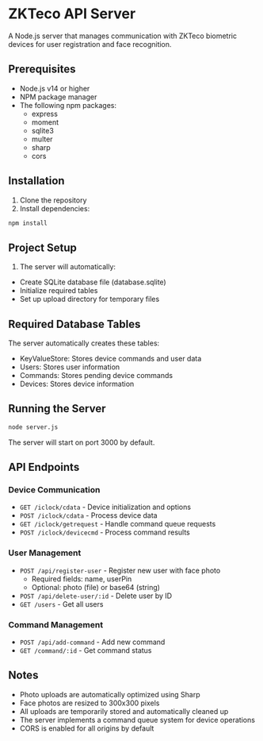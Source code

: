 # ZKTeco API Server

A Node.js server that manages communication with ZKTeco biometric devices for user registration and face recognition.

## Prerequisites

- Node.js v14 or higher
- NPM package manager
- The following npm packages:
  - express
  - moment
  - sqlite3
  - multer
  - sharp
  - cors

## Installation

1. Clone the repository
2. Install dependencies:

```sh
npm install
```

## Project Setup

1. The server will automatically:

- Create SQLite database file (database.sqlite)
- Initialize required tables
- Set up upload directory for temporary files

## Required Database Tables

The server automatically creates these tables:

- KeyValueStore: Stores device commands and user data
- Users: Stores user information
- Commands: Stores pending device commands
- Devices: Stores device information

## Running the Server

```sh
node server.js
```

The server will start on port 3000 by default.

## API Endpoints

### Device Communication

- `GET /iclock/cdata` - Device initialization and options
- `POST /iclock/cdata` - Process device data
- `GET /iclock/getrequest` - Handle command queue requests
- `POST /iclock/devicecmd` - Process command results

### User Management

- `POST /api/register-user` - Register new user with face photo
  - Required fields: name, userPin
  - Optional: photo (file) or base64 (string)
- `POST /api/delete-user/:id` - Delete user by ID
- `GET /users` - Get all users

### Command Management

- `POST /api/add-command` - Add new command
- `GET /command/:id` - Get command status

## Notes

- Photo uploads are automatically optimized using Sharp
- Face photos are resized to 300x300 pixels
- All uploads are temporarily stored and automatically cleaned up
- The server implements a command queue system for device operations
- CORS is enabled for all origins by default
